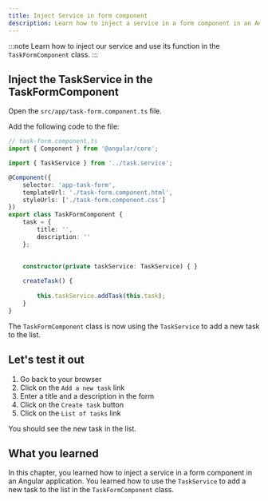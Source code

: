 ```yaml
---
title: Inject Service in form component
description: Learn how to inject a service in a form component in an Angular application.
---
```


:::note
Learn how to inject our service and use its function in the `TaskFormComponent` class.
:::

## Inject the TaskService in the TaskFormComponent

Open the `src/app/task-form.component.ts` file.

Add the following code to the file:

```typescript ins={"1. import the TaskService": 3-4} ins={"2. Inject the TaskService in the class constructor": 17-18} ins={"3. Call the addTask function from the TaskService": 21-22}
// task-form.component.ts
import { Component } from '@angular/core';

import { TaskService } from '../task.service';

@Component({
    selector: 'app-task-form',
    templateUrl: './task-form.component.html',
    styleUrls: ['./task-form.component.css']
})
export class TaskFormComponent {
    task = {
        title: '',
        description: ''
    };
    

    constructor(private taskService: TaskService) { }
    
    createTask() {
        
        this.taskService.addTask(this.task);
    }
}
```

The `TaskFormComponent` class is now using the `TaskService` to add a new task to the list.

## Let's test it out

1. Go back to your browser
2. Click on the `Add a new task` link
3. Enter a title and a description in the form
4. Click on the `Create task` button
5. Click on the `List of tasks` link

You should see the new task in the list.

## What you learned

In this chapter, you learned how to inject a service in a form component in an Angular application. You learned how to use the `TaskService` to add a new task to the list in the `TaskFormComponent` class.

